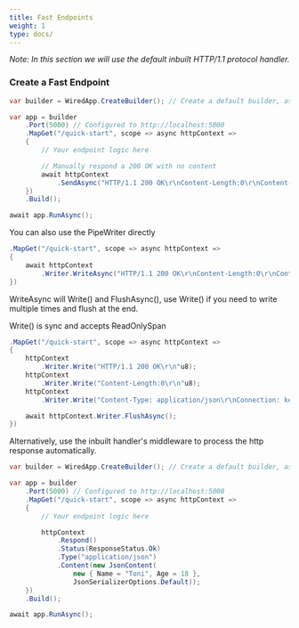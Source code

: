 ```yaml
---
title: Fast Endpoints
weight: 1
type: docs/
---
```


*Note: In this section we will use the default inbuilt HTTP/1.1 protocol handler.*

### Create a Fast Endpoint


```csharp
var builder = WiredApp.CreateBuilder(); // Create a default builder, assumes HTTP/1.1

var app = builder
    .Port(5000) // Configured to http://localhost:5000
    .MapGet("/quick-start", scope => async httpContext =>
    {
        // Your endpoint logic here

        // Manually respond a 200 OK with no content
        await httpContext
            .SendAsync("HTTP/1.1 200 OK\r\nContent-Length:0\r\nContent-Type: application/json\r\nConnection: keep-alive\r\n\r\n"u8.ToArray());
    })
    .Build();

await app.RunAsync();
```

You can also use the PipeWriter directly

```csharp
.MapGet("/quick-start", scope => async httpContext =>
{
    await httpContext
        .Writer.WriteAsync("HTTP/1.1 200 OK\r\nContent-Length:0\r\nContent-Type: application/json\r\nConnection: keep-alive\r\n\r\n"u8.ToArray());
})
```

WriteAsync will Write() and FlushAsync(), use Write() if you need to write multiple times and flush at the end.

Write() is sync and accepts ReadOnlySpan<T>

```csharp
.MapGet("/quick-start", scope => async httpContext =>
{
    httpContext
        .Writer.Write("HTTP/1.1 200 OK\r\n"u8);
    httpContext
        .Writer.Write("Content-Length:0\r\n"u8);
    httpContext
        .Writer.Write("Content-Type: application/json\r\nConnection: keep-alive\r\n\r\n"u8);

    await httpContext.Writer.FlushAsync();
})
```

Alternatively, use the inbuilt handler's middleware to process the http response automatically.

```csharp
var builder = WiredApp.CreateBuilder(); // Create a default builder, assumes HTTP/1.1

var app = builder
    .Port(5000) // Configured to http://localhost:5000
    .MapGet("/quick-start", scope => async httpContext =>
    {
        // Your endpoint logic here

        httpContext
            .Respond()
            .Status(ResponseStatus.Ok)
            .Type("application/json")
            .Content(new JsonContent(
                new { Name = "Toni", Age = 18 }, 
                JsonSerializerOptions.Default));
    })
    .Build();

await app.RunAsync();
```